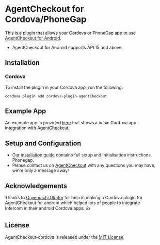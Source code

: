 
# AgentCheckout for Cordova/PhoneGap

This is a plugin that allows your Cordova or PhoneGap app to use [AgentCheckout for Android](https://github.com/intercom/intercom-android).

* AgentCheckout for Android supports API 15 and above.

## Installation

### Cordova

To install the plugin in your Cordova app, run the following:
```script
cordova plugin add cordova-plugin-agentCheckout
```

## Example App

An example app is provided [here](https://github.com/rayjadore/cordova-agentCheckout/tree/master/Example) that shows a basic Cordova app integration with AgentCheckout.

## Setup and Configuration

* Our [installation guide](https://developer.shoptopup.com/docs//cordova-phonegap-installation) contains full setup and initialisation instructions.
Phonegap.
* Please contact us on [AgentCheckout](https://www.tradedepot.co/) with any questions you may have, we're only a message away!

## Acknowledgements

Thanks to [Onyemachi Okafor](https://github.com/peerwaya) for help in making a Cordova plugin for AgentCheckout for android which helped lots of people to integrate Intercom in their android Cordova apps. 👍

## License

AgentCheckout-cordova is released under the [MIT License](http://www.opensource.org/licenses/MIT).
